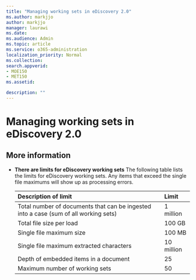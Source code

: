 ```yaml
---
title: "Managing working sets in eDiscovery 2.0"
ms.author: markjjo
author: markjjo
manager: laurawi
ms.date: 
ms.audience: Admin
ms.topic: article
ms.service: o365-administration
localization_priority: Normal
ms.collection: 
search.appverid: 
- MOE150
- MET150
ms.assetid: 

description: ""
---
```


# Managing working sets in eDiscovery 2.0  






## More information

- **There are limits for eDiscovery working sets** The following table lists the limits for eDiscovery working sets.  Any items that exceed the single file maximums will show up as processing errors.
    
  |**Description of limit**|**Limit**|
  |:-----|:-----|
  |Total number of documents that can be ingested into a case (sum of all working sets)  <br/> |1 million  <br/> |
  |Total file size per load  <br/> |100 GB  <br/> |
  |Single file maximum size  <br/> |100 MB  <br/> |
  |Single file maximum extracted characters  <br/> |10 million  <br/> |
  |Depth of embedded items in a document  <br/> |25  <br/> |
  |Maximum number of working sets  <br/> |50  <br/> |

